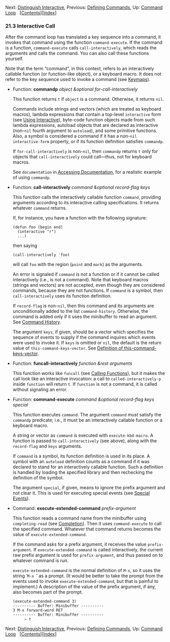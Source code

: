 <!-- This is the GNU Emacs Lisp Reference Manual
corresponding to Emacs version 27.2.

Copyright (C) 1990-1996, 1998-2021 Free Software Foundation,
Inc.

Permission is granted to copy, distribute and/or modify this document
under the terms of the GNU Free Documentation License, Version 1.3 or
any later version published by the Free Software Foundation; with the
Invariant Sections being "GNU General Public License," with the
Front-Cover Texts being "A GNU Manual," and with the Back-Cover
Texts as in (a) below.  A copy of the license is included in the
section entitled "GNU Free Documentation License."

(a) The FSF's Back-Cover Text is: "You have the freedom to copy and
modify this GNU manual.  Buying copies from the FSF supports it in
developing GNU and promoting software freedom." -->

<!-- Created by GNU Texinfo 6.7, http://www.gnu.org/software/texinfo/ -->

Next: [Distinguish Interactive](Distinguish-Interactive.html), Previous: [Defining Commands](Defining-Commands.html), Up: [Command Loop](Command-Loop.html)   \[[Contents](index.html#SEC_Contents "Table of contents")]\[[Index](Index.html "Index")]

### 21.3 Interactive Call

After the command loop has translated a key sequence into a command, it invokes that command using the function `command-execute`. If the command is a function, `command-execute` calls `call-interactively`, which reads the arguments and calls the command. You can also call these functions yourself.

Note that the term “command”, in this context, refers to an interactively callable function (or function-like object), or a keyboard macro. It does not refer to the key sequence used to invoke a command (see [Keymaps](Keymaps.html)).

*   Function: **commandp** *object \&optional for-call-interactively*

    This function returns `t` if `object` is a command. Otherwise, it returns `nil`.

    Commands include strings and vectors (which are treated as keyboard macros), lambda expressions that contain a top-level `interactive` form (see [Using Interactive](Using-Interactive.html)), byte-code function objects made from such lambda expressions, autoload objects that are declared as interactive (non-`nil` fourth argument to `autoload`), and some primitive functions. Also, a symbol is considered a command if it has a non-`nil` `interactive-form` property, or if its function definition satisfies `commandp`.

    If `for-call-interactively` is non-`nil`, then `commandp` returns `t` only for objects that `call-interactively` could call—thus, not for keyboard macros.

    See `documentation` in [Accessing Documentation](Accessing-Documentation.html), for a realistic example of using `commandp`.

<!---->

*   Function: **call-interactively** *command \&optional record-flag keys*

    This function calls the interactively callable function `command`, providing arguments according to its interactive calling specifications. It returns whatever `command` returns.

    If, for instance, you have a function with the following signature:

        (defun foo (begin end)
          (interactive "r")
          ...)

    then saying

        (call-interactively 'foo)

    will call `foo` with the region (`point` and `mark`) as the arguments.

    An error is signaled if `command` is not a function or if it cannot be called interactively (i.e., is not a command). Note that keyboard macros (strings and vectors) are not accepted, even though they are considered commands, because they are not functions. If `command` is a symbol, then `call-interactively` uses its function definition.

    If `record-flag` is non-`nil`, then this command and its arguments are unconditionally added to the list `command-history`. Otherwise, the command is added only if it uses the minibuffer to read an argument. See [Command History](Command-History.html).

    The argument `keys`, if given, should be a vector which specifies the sequence of events to supply if the command inquires which events were used to invoke it. If `keys` is omitted or `nil`, the default is the return value of `this-command-keys-vector`. See [Definition of this-command-keys-vector](Command-Loop-Info.html#Definition-of-this_002dcommand_002dkeys_002dvector).

<!---->

*   Function: **funcall-interactively** *function \&rest arguments*

    This function works like `funcall` (see [Calling Functions](Calling-Functions.html)), but it makes the call look like an interactive invocation: a call to `called-interactively-p` inside `function` will return `t`. If `function` is not a command, it is called without signaling an error.

<!---->

*   Function: **command-execute** *command \&optional record-flag keys special*

    This function executes `command`. The argument `command` must satisfy the `commandp` predicate; i.e., it must be an interactively callable function or a keyboard macro.

    A string or vector as `command` is executed with `execute-kbd-macro`. A function is passed to `call-interactively` (see above), along with the `record-flag` and `keys` arguments.

    If `command` is a symbol, its function definition is used in its place. A symbol with an `autoload` definition counts as a command if it was declared to stand for an interactively callable function. Such a definition is handled by loading the specified library and then rechecking the definition of the symbol.

    The argument `special`, if given, means to ignore the prefix argument and not clear it. This is used for executing special events (see [Special Events](Special-Events.html)).

<!---->

*   Command: **execute-extended-command** *prefix-argument*

    This function reads a command name from the minibuffer using `completing-read` (see [Completion](Completion.html)). Then it uses `command-execute` to call the specified command. Whatever that command returns becomes the value of `execute-extended-command`.

    If the command asks for a prefix argument, it receives the value `prefix-argument`. If `execute-extended-command` is called interactively, the current raw prefix argument is used for `prefix-argument`, and thus passed on to whatever command is run.

    `execute-extended-command` is the normal definition of `M-x`, so it uses the string ‘`M-x `’<!-- /@w --> as a prompt. (It would be better to take the prompt from the events used to invoke `execute-extended-command`, but that is painful to implement.) A description of the value of the prefix argument, if any, also becomes part of the prompt.

        (execute-extended-command 3)
        ---------- Buffer: Minibuffer ----------
        3 M-x forward-word RET
        ---------- Buffer: Minibuffer ----------
             ⇒ t

Next: [Distinguish Interactive](Distinguish-Interactive.html), Previous: [Defining Commands](Defining-Commands.html), Up: [Command Loop](Command-Loop.html)   \[[Contents](index.html#SEC_Contents "Table of contents")]\[[Index](Index.html "Index")]
